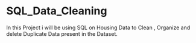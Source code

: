 # SQL_Data_Cleaning
In this Project i will be using SQL on Housing Data to Clean , Organize and delete Duplicate Data present in the Dataset. 
